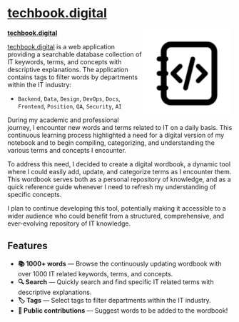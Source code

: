 # [techbook.digital](https://techbook.digital)

<img align="right" width="200px" src="./web/public/assets/icons/techbook-logo.svg" />

[**techbook.digital**](https://techbook.digital)

[techbook.digital](https://techbook.digital) is a web application providing a searchable database collection of IT keywords, terms, and concepts with descriptive explanations. The application contains tags to filter words by departments within the IT industry:

- `Backend`, `Data`, `Design`, `DevOps`, `Docs`, `Frontend`, `Position`, `QA`, `Security`, `AI` 

During my academic and professional journey, I encounter new words and terms related to IT on a daily basis. This continuous learning process highlighted a need for a digital version of my notebook and to begin compiling, categorizing, and understanding the various terms and concepts I encounter.

To address this need, I decided to create a digital wordbook, a dynamic tool where I could easily add, update, and categorize terms as I encounter them. This wordbook serves both as a personal repository of knowledge, and as a quick reference guide whenever I need to refresh my understanding of specific concepts.

I plan to continue developing this tool, potentially making it accessible to a wider audience who could benefit from a structured, comprehensive, and ever-evolving repository of IT knowledge.

## Features

- **📚 1000+ words** — Browse the continuously updating wordbook with over 1000 IT related keywords, terms, and concepts.
- **🔍 Search** — Quickly search and find specific IT related terms with descriptive explanations.
- **🏷️ Tags** — Select tags to filter departments within the IT industry.
- **🤝 Public contributions** — Suggest words to be added to the wordbook!
